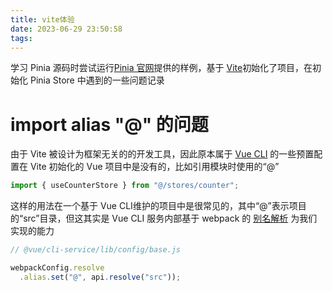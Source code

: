 ```yaml
---
title: vite体验
date: 2023-06-29 23:50:58
tags:
---
```


学习 Pinia 源码时尝试运行[Pinia 官网](https://pinia.vuejs.org/core-concepts/)提供的样例，基于 [Vite](https://vitejs.dev/guide/)初始化了项目，在初始化 Pinia Store 中遇到的一些问题记录

<!-- more -->

# import alias "@" 的问题

由于 Vite 被设计为框架无关的的开发工具，因此原本属于 [Vue CLI](https://cli.vuejs.org/guide/installation.html) 的一些预置配置在 Vite 初始化的 Vue 项目中是没有的，比如引用模块时使用的“@”

```js
import { useCounterStore } from "@/stores/counter";
```

这样的用法在一个基于 Vue CLI维护的项目中是很常见的，其中“@”表示项目的“src”目录，但这其实是 Vue CLI 服务内部基于 webpack 的 [别名解析](https://webpack.js.org/configuration/resolve/#resolvealias) 为我们实现的能力

```js
// @vue/cli-service/lib/config/base.js

webpackConfig.resolve
  .alias.set("@", api.resolve("src"));
```
